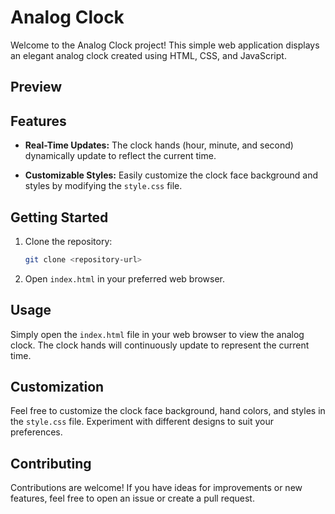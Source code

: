 # Analog Clock

Welcome to the Analog Clock project! This simple web application displays an elegant analog clock created using HTML, CSS, and JavaScript.

## Preview

## Features

- **Real-Time Updates:** The clock hands (hour, minute, and second) dynamically update to reflect the current time.
  
- **Customizable Styles:** Easily customize the clock face background and styles by modifying the `style.css` file.

## Getting Started

1. Clone the repository:
   ```bash
   git clone <repository-url>
   ```

2. Open `index.html` in your preferred web browser.

## Usage

Simply open the `index.html` file in your web browser to view the analog clock. The clock hands will continuously update to represent the current time.

## Customization

Feel free to customize the clock face background, hand colors, and styles in the `style.css` file. Experiment with different designs to suit your preferences.

## Contributing

Contributions are welcome! If you have ideas for improvements or new features, feel free to open an issue or create a pull request.
